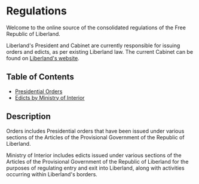 # Regulations

Welcome to the online source of the consolidated regulations of the Free Republic of Liberland.

Liberland's President and Cabinet are currently responsible for issuing orders and edicts, as per existing Liberland law. The current Cabinet can be found on [Liberland's website](https://liberland.org/en/about).

## Table of Contents

- [Presidential Orders](/orders)
- [Edicts by Ministry of Interior](/Ministry%20of%20Interior)

## Description

Orders includes Presidential orders that have been issued under various sections of the Articles of the Provisional Government of the Republic of Liberland. 

Ministry of Interior includes edicts issued under various sections of the Articles of the Provisional Government of the Republic of Liberland for the purposes of regulating entry and exit into Liberland, along with activities occurring within Liberland's borders.